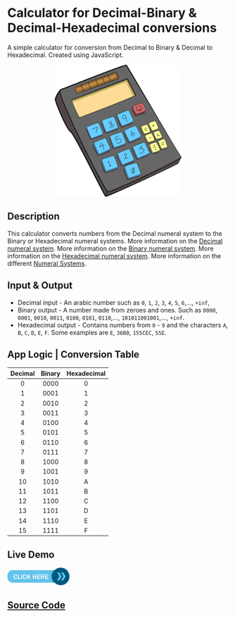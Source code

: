 # Calculator for Decimal-Binary & Decimal-Hexadecimal conversions
A simple calculator for conversion from Decimal to Binary &amp; Decimal to Hexadecimal. Created using JavaScript.

<p align="center"><a href="https://convertor-decimal-to-binary-or-hex.mirokrastanov.repl.co/"><img src="https://github.com/mirokrastanov/Software-Engineering-SoftUni/blob/main/miscellaneous/calculator-royalty-free-01.png?raw=true" alt="game-image" height="300px"></a></p>

## Description
This calculator converts numbers from the Decimal numeral system to the Binary or Hexadecimal numeral systems.
More information on the <a href="https://en.wikipedia.org/wiki/Decimal">Decimal numeral system</a>.
More information on the <a href="https://en.wikipedia.org/wiki/Binary_number">Binary numeral system</a>.
More information on the <a href="https://en.wikipedia.org/wiki/Hexadecimal">Hexadecimal numeral system</a>.
More information on the different <a href="https://en.wikipedia.org/wiki/Numeral_system">Numeral Systems</a>.


## Input & Output
  - Decimal input - An arabic number such as `0`, `1`, `2`, `3`, `4`, `5`, `6`,..., `+inf`, 
  - Binary output - A number made from zeroes and ones. Such as `0000`, `0001`, `0010`, `0011`, `0100`, `0101`, `0110`,..., `101011001001`,..., `+inf`. 
  - Hexadecimal output - Contains numbers from `0` - `9` and the characters `A`, `B`, `C`, `D`, `E`, `F`. Some examples are `E`, `36B0`, `155CEC`, `55E`.


## App Logic | Conversion Table
  
|Decimal|Binary|Hexadecimal|
| :--: | :--: | :--: |
|0|0000|0|
|1|0001|1|
|2|0010|2|
|3|0011|3|
|4|0100|4|
|5|0101|5|
|6|0110|6|
|7|0111|7|
|8|1000|8|
|9|1001|9|
|10|1010|A|
|11|1011|B|
|12|1100|C|
|13|1101|D|
|14|1110|E|
|15|1111|F|

  
  
## Live Demo
[<img src="https://github.com/mirokrastanov/Software-Engineering-SoftUni/blob/main/miscellaneous/click-here-btn-02.png?raw=true" alt="run-button" height="40px" />](https://convertor-decimal-to-binary-or-hex.mirokrastanov.repl.co/)
  
  
## [Source Code](https://github.com/mirokrastanov/decimal-binary-hex-calculator/blob/main/script.js)
 
